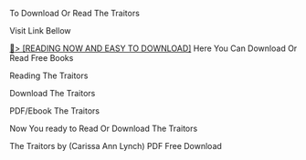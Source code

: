 To Download Or Read The Traitors

Visit Link Bellow

<a href="https://uk.ebookarea.xyz/?book=B0C682PQY3">📖&gt; [READING NOW AND EASY TO DOWNLOAD]</a>
Here You Can Download Or Read Free Books

Reading The Traitors

Download The Traitors

PDF/Ebook The Traitors

Now You ready to Read Or Download The Traitors

The Traitors by (Carissa Ann Lynch) PDF Free Download
